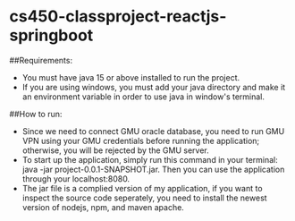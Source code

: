 # cs450-classproject-reactjs-springboot

##Requirements:

- You must have java 15 or above installed to run the project.
- If you are using windows, you must add your java directory and make it an environment variable in order to use java in window's terminal.

##How to run:

- Since we need to connect GMU oracle database, you need to run GMU VPN using your GMU credentials before running the application; otherwise, you will be rejected by the GMU server.
- To start up the application, simply run this command in your terminal: java -jar project-0.0.1-SNAPSHOT.jar. Then you can use the application through your localhost:8080.
- The jar file is a complied version of my application, if you want to inspect the source code seperately, you need to install the newest version of nodejs, npm, and maven apache.
